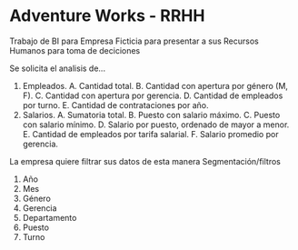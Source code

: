 # Adventure Works - RRHH
Trabajo de BI para Empresa Ficticia para presentar a sus Recursos Humanos para toma de deciciones

Se solicita el analisis de...
1. Empleados.
A. Cantidad total.
B. Cantidad con apertura por género (M, F).
C. Cantidad con apertura por gerencia.
D. Cantidad de empleados por turno.
E. Cantidad de contrataciones por año.
2. Salarios.
A. Sumatoria total.
B. Puesto con salario máximo.
C. Puesto con salario mínimo.
D. Salario por puesto, ordenado de mayor a
menor.
E. Cantidad de empleados por tarifa
salarial.
F. Salario promedio por gerencia.

La empresa quiere filtrar sus datos de esta manera
Segmentación/filtros
1. Año
2. Mes
3. Género
4. Gerencia
5. Departamento
6. Puesto
7. Turno
